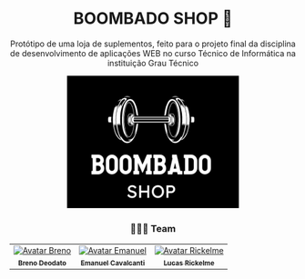 <div align="center">
  
# BOOMBADO SHOP 💪  

Protótipo de uma loja de suplementos, feito para o projeto final da disciplina de desenvolvimento de aplicações WEB no curso Técnico de Informática na instituição Grau Técnico

</h4>    
   

<img  alt="Wallpaper"  src="https://github.com/lrickelme/BoombadoShop/blob/main/BOOMBADO%20SHOP/imagens/Boombado_logo01Black.png?raw=true" width="60%">


### 👨🏻‍💻 Team

<table>
  <tr>
    <td align="center">
      <a href="https://www.instagram.com/brenodeodato/">
        <img src="https://scontent.fcpv20-1.fna.fbcdn.net/v/t39.30808-6/267477681_1714986128699802_2223309595425923405_n.jpg?_nc_cat=103&ccb=1-7&_nc_sid=5f2048&_nc_ohc=OQDWFQ6WbCAAb7_42aG&_nc_ht=scontent.fcpv20-1.fna&oh=00_AfBmweBW4V0p5XXQxeNwcpriVntyWrMIFrIqCmamFDVsQg&oe=66235A2C" width="100px;" alt="Avatar Breno"/><br>
        <sub>
          <b>Breno Deodato</b>
        </sub>
      </a>
    </td>
    <td align="center">
      <a href="https://www.instagram.com/emanuelmanel/">
        <img src="https://media-for1-1.cdn.whatsapp.net/v/t61.24694-24/427231909_699026675730564_6489973981642542804_n.jpg?ccb=11-4&oh=01_Q5AaIOGMG4FGCfMkWcRiuM_N1iDWHYAgSuOHffogbWTz91T4&oe=662AA227&_nc_sid=e6ed6c&_nc_cat=105" width="100px;" alt="Avatar Emanuel"/><br>
        <sub>
          <b>Emanuel Cavalcanti</b>
        </sub>
      </a>
    </td>
    <td align="center">
      <a href="https://github.com/lrickelme">
        <img src="https://avatars.githubusercontent.com/u/113067806?v=4" width="100px;" alt="Avatar Rickelme"/><br>
        <sub>
          <b>Lucas Rickelme</b>
        </sub>
      </a>
    </td>
  </tr>
</table>



